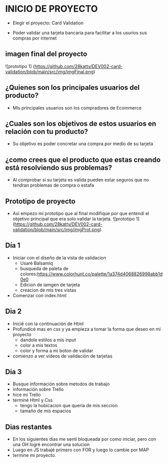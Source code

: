 # INICIO DE PROYECTO #
- Elegir el proyecto: Card Validation
* Poder validar una tarjeta bancaria para facilitar a los usurios sus compras por internet

## imagen final del proyecto
![prototipo 1] (https://github.com/28katty/DEV002-card-validation/blob/main/src/img/imgFinal.png)

## ¿Quienes son los principales usuarios del producto? ##
- Mis principales usuarios son los compradores de Ecommerce

## ¿Cuales son los objetivos de estos usuarios en relación con tu producto? ##
- Su objetivo es poder concretar una compra por medio de su tarjeta

## ¿como crees que el producto que estas creando está resolviendo sus problemas? ##
- Al comprobar si su tarjeta es valida pueden estar seguros que no tendran problemas de compra o estafa

## Prototipo de proyecto
- Asi empezo mi prototipo que al final modifique por que entendi el objetivo principal que era solo validar la tarjeta.
![prototipo 1] (https://github.com/28katty/DEV002-card-validation/blob/main/src/img/imgProt.png)

## Día 1 ##
- Iniciar con el diseño de la vista de validacion
  * Usaré Balsamiq
  * busqueda de paleta de colores:https://www.colorhunt.co/palette/1a374d4068826998abb1d0e0
  * Edicion de iamgen de tarjeta
  * creacion de mis tres vistas
- Comenzar con index.html

## Dia 2 ##
- Inicié con la continuación de Html
- Profundicé mas en css y ya empieza a tomar la forma que deseo en mi proyecto
  * dandole estilos a mis input
  * color a mis textos
  * color y forma a mi boton de validar
- comienzo a ver videos de validación de tarjetas

## Dia 3 ##
- Busque información sobre metodos de trabajo
- información sobre Trello
- hice mi Trello
- terminé Html y Css
  * tengo la hubicacion que queria de mis seccion
  * tamaño de mis espacios

## Dias restantes ##
- En los siguientes dias me sentí bloqueada por como iniciar, pero con una OH logré encontrar una solucion
- Luego en JS trabajé primero con FOR y luego lo cambie por MAP
- termine mi proyecto.
